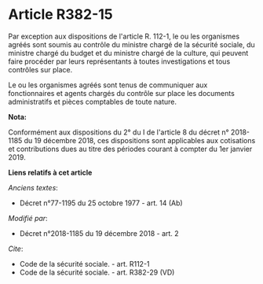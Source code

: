 # Article R382-15

Par exception aux dispositions de l'article R. 112-1,  le ou les organismes agréés sont soumis au contrôle du ministre chargé
de la sécurité sociale, du ministre chargé du budget et du ministre chargé de la culture, qui peuvent faire procéder par
leurs représentants à toutes investigations et tous contrôles sur place.

Le ou les organismes agréés sont tenus de communiquer aux fonctionnaires et agents chargés du contrôle sur place les
documents administratifs et pièces comptables de toute nature.

**Nota:**

Conformément aux dispositions du 2° du I de l'article 8 du décret n° 2018-1185 du 19 décembre 2018, ces dispositions sont
applicables aux cotisations et contributions dues au titre des périodes courant à compter du 1er janvier 2019.

**Liens relatifs à cet article**

_Anciens textes_:

  - Décret n°77-1195 du 25 octobre 1977 - art. 14 (Ab)

_Modifié par_:

  - Décret n°2018-1185 du 19 décembre 2018 - art. 2

_Cite_:

  - Code de la sécurité sociale. - art. R112-1
  - Code de la sécurité sociale. - art. R382-29 (VD)
